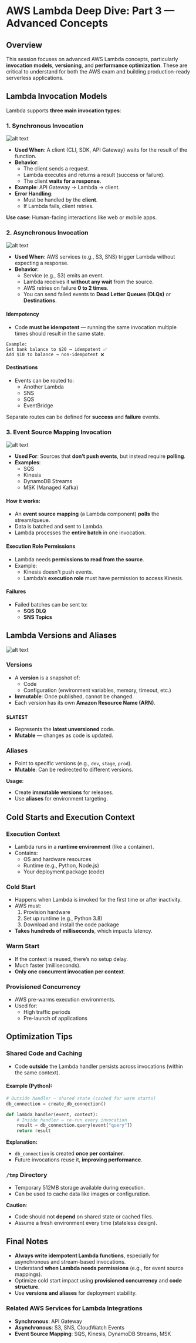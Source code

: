 # AWS Lambda Deep Dive: Part 3 — Advanced Concepts

## Overview

This session focuses on advanced AWS Lambda concepts, particularly **invocation models**, **versioning**, and **performance optimization**. These are critical to understand for both the AWS exam and building production-ready serverless applications.

## Lambda Invocation Models

Lambda supports **three main invocation types**:

### 1. Synchronous Invocation

![alt text](./Images/image-16.png)

- **Used When**: A client (CLI, SDK, API Gateway) waits for the result of the function.
- **Behavior**:
  - The client sends a request.
  - Lambda executes and returns a result (success or failure).
  - The client **waits for a response**.
- **Example**: API Gateway → Lambda → client.
- **Error Handling**:
  - Must be handled by the **client**.
  - If Lambda fails, client retries.

**Use case**: Human-facing interactions like web or mobile apps.

### 2. Asynchronous Invocation

![alt text](./Images/image-15.png)

- **Used When**: AWS services (e.g., S3, SNS) trigger Lambda without expecting a response.
- **Behavior**:
  - Service (e.g., S3) emits an event.
  - Lambda receives it **without any wait** from the source.
  - AWS retries on failure **0 to 2 times**.
  - You can send failed events to **Dead Letter Queues (DLQs)** or **Destinations**.

#### **Idempotency**

- Code **must be idempotent** — running the same invocation multiple times should result in the same state.

```text
Example:
Set bank balance to $20 → idempotent ✅
Add $10 to balance → non-idempotent ❌
```

#### **Destinations**

- Events can be routed to:
  - Another Lambda
  - SNS
  - SQS
  - EventBridge

Separate routes can be defined for **success** and **failure** events.

### 3. Event Source Mapping Invocation

![alt text](./Images/image-14.png)

- **Used For**: Sources that **don’t push events**, but instead require **polling**.
- **Examples**:
  - SQS
  - Kinesis
  - DynamoDB Streams
  - MSK (Managed Kafka)

#### How it works:

- An **event source mapping** (a Lambda component) **polls** the stream/queue.
- Data is batched and sent to Lambda.
- Lambda processes the **entire batch** in one invocation.

#### Execution Role Permissions

- Lambda needs **permissions to read from the source**.
- Example:
  - Kinesis doesn't push events.
  - Lambda’s **execution role** must have permission to access Kinesis.

#### Failures

- Failed batches can be sent to:
  - **SQS DLQ**
  - **SNS Topics**

## Lambda Versions and Aliases

![alt text](./Images/image-13.png)

### Versions

- A **version** is a snapshot of:
  - Code
  - Configuration (environment variables, memory, timeout, etc.)
- **Immutable**: Once published, cannot be changed.
- Each version has its own **Amazon Resource Name (ARN)**.

### `$LATEST`

- Represents the **latest unversioned** code.
- **Mutable** — changes as code is updated.

### Aliases

- Point to specific versions (e.g., `dev`, `stage`, `prod`).
- **Mutable**: Can be redirected to different versions.

**Usage**:

- Create **immutable versions** for releases.
- Use **aliases** for environment targeting.

## Cold Starts and Execution Context

### Execution Context

- Lambda runs in a **runtime environment** (like a container).
- Contains:
  - OS and hardware resources
  - Runtime (e.g., Python, Node.js)
  - Your deployment package (code)

### Cold Start

- Happens when Lambda is invoked for the first time or after inactivity.
- AWS must:
  1. Provision hardware
  2. Set up runtime (e.g., Python 3.8)
  3. Download and install the code package
- **Takes hundreds of milliseconds**, which impacts latency.

### Warm Start

- If the context is reused, there’s no setup delay.
- Much faster (milliseconds).
- **Only one concurrent invocation per context**.

### Provisioned Concurrency

- AWS pre-warms execution environments.
- Used for:
  - High traffic periods
  - Pre-launch of applications

## Optimization Tips

### Shared Code and Caching

- Code **outside** the Lambda handler persists across invocations (within the same context).

#### Example (Python):

```python
# Outside handler — shared state (cached for warm starts)
db_connection = create_db_connection()

def lambda_handler(event, context):
    # Inside handler — re-run every invocation
    result = db_connection.query(event["query"])
    return result
```

**Explanation:**

- `db_connection` is created **once per container**.
- Future invocations reuse it, **improving performance**.

### `/tmp` Directory

- Temporary 512MB storage available during execution.
- Can be used to cache data like images or configuration.

**Caution**:

- Code should not **depend** on shared state or cached files.
- Assume a fresh environment every time (stateless design).

## Final Notes

- **Always write idempotent Lambda functions**, especially for asynchronous and stream-based invocations.
- Understand **when Lambda needs permissions** (e.g., for event source mappings).
- Optimize cold start impact using **provisioned concurrency** and **code structure**.
- Use **versions and aliases** for deployment stability.

### Related AWS Services for Lambda Integrations

- **Synchronous**: API Gateway
- **Asynchronous**: S3, SNS, CloudWatch Events
- **Event Source Mapping**: SQS, Kinesis, DynamoDB Streams, MSK
